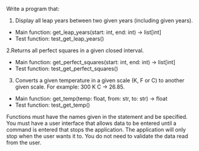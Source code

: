 Write a program that:

1. Display all leap years between two given years (including given years).

* Main function: get_leap_years(start: int, end: int) -> list[int]
* Test function: test_get_leap_years()

2.Returns all perfect squares in a given closed interval.

* Main function: get_perfect_squares(start: int, end: int) -> list[int]
* Test function: test_get_perfect_squares()

3. Converts a given temperature in a given scale (K, F or C) to another given scale. For example: 300 K C -> 26.85.

* Main function: get_temp(temp: float, from: str, to: str) -> float
* Test function: test_get_temp()

Functions must have the names given in the statement and be specified.
You must have a user interface that allows data to be entered until a command is entered that stops the application. The application will only stop when the user wants it to. You do not need to validate the data read from the user.
